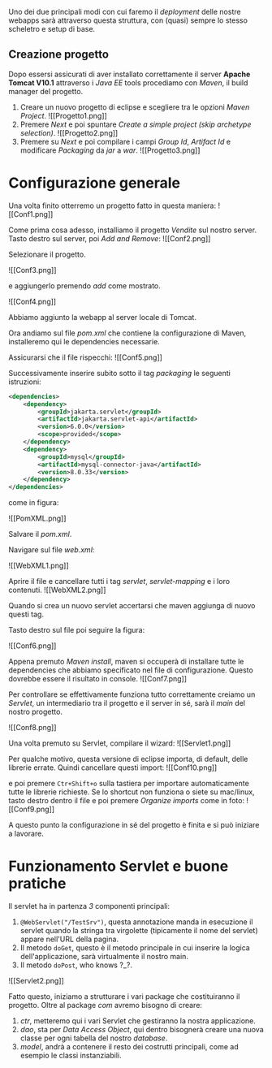 Uno dei due principali modi con cui faremo il *deployment* delle nostre webapps sarà attraverso questa struttura, con (quasi) sempre lo stesso scheletro e setup di base.

## Creazione progetto

Dopo essersi assicurati di aver installato correttamente il server **Apache Tomcat V10.1** attraverso i *Java EE* tools procediamo con *Maven*, il build manager del progetto.

1. Creare un nuovo progetto di eclipse e scegliere tra le opzioni *Maven Project*.
![[Progetto1.png]]
2. Premere *Next* e poi spuntare *Create a simple project (skip archetype selection)*.
	![[Progetto2.png]]
3. Premere su *Next* e poi compilare i campi *Group Id*, *Artifact Id* e modificare *Packaging* da *jar* a *war*.
	![[Progetto3.png]]

# Configurazione generale
Una volta finito otterremo un progetto fatto in questa maniera:
![[Conf1.png]]

Come prima cosa adesso, installiamo il progetto *Vendite* sul nostro server.
Tasto destro sul server, poi *Add and Remove*:
![[Conf2.png]]

Selezionare il progetto.

![[Conf3.png]]

e aggiungerlo premendo *add* come mostrato.

![[Conf4.png]]

Abbiamo aggiunto la webapp al server locale di Tomcat.

Ora andiamo sul file *pom.xml* che contiene la configurazione di Maven, installeremo qui le dependencies necessarie.

Assicurarsi che il file rispecchi:
![[Conf5.png]]

Successivamente inserire subito sotto il tag *packaging* le seguenti istruzioni:
```xml
<dependencies>
	<dependency>
		<groupId>jakarta.servlet</groupId>
		<artifactId>jakarta.servlet-api</artifactId>
		<version>6.0.0</version>
		<scope>provided</scope>
	</dependency>
	<dependency>
		<groupId>mysql</groupId>
		<artifactId>mysql-connector-java</artifactId>
		<version>8.0.33</version>
	</dependency>
</dependencies>
```

come in figura:

![[PomXML.png]]



Salvare il *pom.xml*. 

Navigare sul file *web.xml*:

![[WebXML1.png]]

Aprire il file e cancellare tutti i tag *servlet*, *servlet-mapping* e i loro contenuti.
![[WebXML2.png]]

Quando si crea un nuovo servlet accertarsi che maven aggiunga di nuovo questi tag.

Tasto destro sul file poi seguire la figura:

![[Conf6.png]]

Appena premuto *Maven install*, maven si occuperà di installare tutte le dependencies che abbiamo specificato nel file di configurazione.
Questo dovrebbe essere il risultato in console.
![[Conf7.png]]

Per controllare se effettivamente funziona tutto correttamente creiamo un *Servlet*, un intermediario tra il progetto e il server in sé, sarà il *main* del nostro progetto.

![[Conf8.png]]

Una volta premuto su Servlet, compilare il wizard:
![[Servlet1.png]]

Per qualche motivo, questa versione di eclipse importa, di default, delle librerie errate. Quindi cancellare questi import:
![[Conf10.png]]

e poi premere `Ctr+Shift+o` sulla tastiera per importare automaticamente tutte le librerie richieste.
Se lo shortcut non funziona o siete su mac/linux, tasto destro dentro il file e poi premere *Organize imports* come in foto:
![[Conf9.png]]

A questo punto la configurazione in sé del progetto è finita e si può iniziare a lavorare.

# Funzionamento Servlet e buone pratiche

Il servlet ha in partenza *3* componenti principali:

1. `@WebServlet("/TestSrv")`, questa annotazione manda in esecuzione il servlet quando la stringa tra virgolette (tipicamente il nome del servlet) appare nell'URL della pagina.
2. Il metodo `doGet`, questo è il metodo principale in cui inserire la logica dell'applicazione, sarà virtualmente il nostro main.
3. Il metodo `doPost`, who knows \?\_\?.


![[Servlet2.png]]

Fatto questo, iniziamo a strutturare i vari package che costituiranno il progetto.
Oltre al package *com* avremo bisogno di creare:
1. *ctr*, metteremo qui i vari Servlet che gestiranno la nostra applicazione.
2. *dao*, sta per *Data Access Object*, qui dentro bisognerà creare una nuova classe per ogni tabella del nostro *database*.
3. *model*, andrà a contenere il resto dei costrutti principali, come ad esempio le classi instanziabili.

